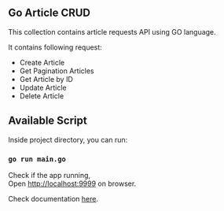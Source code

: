 ## Go Article CRUD

This collection contains article requests API using GO language.

It contains following request:

- Create Article
- Get Pagination Articles
- Get Article by ID
- Update Article
- Delete Article

## Available Script

Inside project directory, you can run:

### `go run main.go`

Check if the app running, <br />
Open [http://localhost:9999](http://localhost:9999) on browser.

Check documentation [here](https://documenter.getpostman.com/view/16535030/UVXdMdC9).
